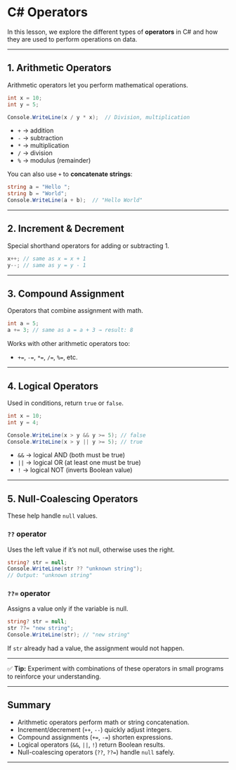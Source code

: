 # C# Operators

In this lesson, we explore the different types of **operators** in C# and how they are used to perform operations on data.

---

## 1. Arithmetic Operators

Arithmetic operators let you perform mathematical operations.

```csharp
int x = 10;
int y = 5;

Console.WriteLine(x / y * x);  // Division, multiplication
```

- `+` → addition
- `-` → subtraction
- `*` → multiplication
- `/` → division
- `%` → modulus (remainder)

You can also use `+` to **concatenate strings**:

```csharp
string a = "Hello ";
string b = "World";
Console.WriteLine(a + b);  // "Hello World"
```

---

## 2. Increment & Decrement

Special shorthand operators for adding or subtracting 1.

```csharp
x++; // same as x = x + 1
y--; // same as y = y - 1
```

---

## 3. Compound Assignment

Operators that combine assignment with math.

```csharp
int a = 5;
a += 3; // same as a = a + 3 → result: 8
```

Works with other arithmetic operators too:

- `+=`, `-=`, `*=`, `/=`, `%=`, etc.

---

## 4. Logical Operators

Used in conditions, return `true` or `false`.

```csharp
int x = 10;
int y = 4;

Console.WriteLine(x > y && y >= 5); // false
Console.WriteLine(x > y || y >= 5); // true
```

- `&&` → logical AND (both must be true)
- `||` → logical OR (at least one must be true)
- `!` → logical NOT (inverts Boolean value)

---

## 5. Null-Coalescing Operators

These help handle `null` values.

### `??` operator

Uses the left value if it’s not null, otherwise uses the right.

```csharp
string? str = null;
Console.WriteLine(str ?? "unknown string");
// Output: "unknown string"
```

### `??=` operator

Assigns a value only if the variable is null.

```csharp
string? str = null;
str ??= "new string";
Console.WriteLine(str); // "new string"
```

If `str` already had a value, the assignment would not happen.

---

✅ **Tip:** Experiment with combinations of these operators in small programs to reinforce your understanding.

---

## Summary

- Arithmetic operators perform math or string concatenation.
- Increment/decrement (`++`, `--`) quickly adjust integers.
- Compound assignments (`+=`, `-=`) shorten expressions.
- Logical operators (`&&`, `||`, `!`) return Boolean results.
- Null-coalescing operators (`??`, `??=`) handle `null` safely.

---

